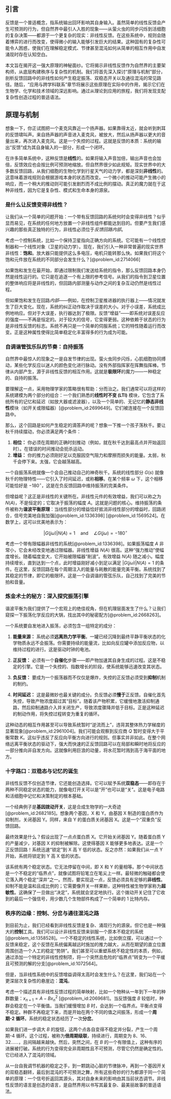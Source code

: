 ## 引言
反馈是一个普适概念，指系统输出回环影响其自身输入。虽然简单的线性反馈会产生可预测的行为，但自然界中最引人入胜的现象——从萤火虫的同步闪烁到活细胞的复杂决策——都源于一个更复杂的现实：非线性反馈。在这些系统中，规则会随着博弈的进行而改变，使得微小的输入能够引发巨大的结果。这种固有的复杂性可能令人困惑，使我们在理解稳定模式、节律甚至混沌如何从简单的相互作用中自发涌现时存在认知空白。

本文旨在揭开这一强大原理的神秘面纱。它将揭示非线性反馈作为自然界的主要架构师，从底层构建秩序与复杂性的机制。我们将首先深入探讨“原理与机制”部分，剖析反馈回路中的非线性如何产生稳定振荡、双稳态开关以及通往混沌的常见路径。随后，“应用与跨学科联系”章节将展示这些原理在实际中的作用，揭示它们在生物学、化学和技术领域的深远影响。通过从理论到应用的旅程，我们将发现支配复杂性创造过程的普适语法。

## 原理与机制

想象一下，你正试图把一个麦克风靠近一个扬声器。如果靠得太近，就会听到刺耳的反馈啸叫声。来自扬声器的声音进入麦克风，被放大，然后从扬声器以更大的音量出来，再次进入麦克风。这是一个失控的过程。这就是反馈的本质：系统的输出“反馈”成为其自身输入的一部分，形成一个闭环。

在许多简单系统中，这种反馈是**线性**的。如果将输入声音加倍，输出声音也会加倍，反馈效应也会按比例可预测地缩放。但自然界很少如此规矩。现实世界中的大多数反馈回路，从我们细胞的生物化学到行星天气的动力学，都是深刻**非线性**的。这意味着游戏规则会根据游戏本身的状态而改变。一个微小的推动可能产生微小的响应，而一个稍大的推动则可能引发剧烈而不成比例的摆动。真正的魔力就在于这种非线性，因为它是复杂性、模式和生命本身的源泉。

### 是什么让反馈变得非线性？

让我们从一个简单的问题开始：一个带有反馈回路的系统何时会变得非线性？似乎显而易见，在系统的任何地方放置一个非线性组件都能达到目的。但要产生我们感兴趣的那些真正独特的行为，非线性必须位于*反馈回路内部*。

考虑一个控制系统，比如一个保持卫星指向正确方向的系统。它可能有一个线性控制器和一个线性对象（卫星的动力学）。现在，我们引入一种非常普遍的现实世界非线性：**饱和**。放大器只能提供这么多电压，电机只能转那么快。如果我们将这个饱和元件放在系统的不同部分会发生什么？[@problem_id:2714066]

如果饱和发生在最开始，即通过限制我们发送给系统的指令，那么反馈回路本身仍然是线性运行的。它只是在追逐一个有上限的参考信号。从我们的指令到卫星位置的整体响应将是非线性的，但回路内部测量与动作之间的复杂互动仍然是线性过程。

但如果饱和发生在回路*内部*——例如，在控制卫星推进器的执行器上——情况就发生了巨大变化。现在，系统的纠正动作取决于误差的大小。对于小误差，系统成比例地响应。但对于大误差，执行器达到了极限。反馈“增益”——即系统对误差反应的强度——不再是恒定的。对于较大的信号，它变得更弱。这种依赖于状态的行为是非线性反馈的标志。系统不再只是一个简单的伺服系统；它的特性随着运行而改变。正是这种属性使得比简单稳定化丰富得多的行为成为可能。

### 自调谐管弦乐队的节奏：自持振荡

自然界中最惊人的现象之一是自发节律的出现。萤火虫同步闪烁，心肌细胞协同搏动，某些化学反应以迷人的颜色变化进行脉动。没有外部指挥家在挥舞指挥棒。节律从内部产生，源于非线性反馈的相互作用。这就是**极限环**的魔力——一种稳定的、自持的振荡。

要理解这一点，采用物理学家的策略很有帮助：分而治之。我们通常可以将这样的系统建模为两个部分的组合：一个我们熟悉的**线性时不变 (LTI)** 模块，它包含了系统所有的记忆和延迟（如放大器或滤波器），以及一个简单的、无记忆的**静态非线性**模块（如开关或限幅器）[@problem_id:2699649]。它们被连接在一个反馈回路中。

那么，这个回路是如何产生稳定的滴答声的呢？想象一下推一个孩子荡秋千。要让秋千持续摆动，你必须满足两个条件：
1.  **相位：** 你必须在周期的正确时刻推动（例如，就在秋千达到最高点并开始返回时）。在错误的时间推动会扼杀运动。
2.  **增益：** 你的推力必须刚好足以克服因空气阻力和摩擦而损失的能量。太弱，秋千会停下来。太强，它会越荡越高。

一个自振荡系统就像一个会自己推动自己的神奇秋千。系统的线性部分 $G(s)$ 就像秋千的物理特性——它引入了时间延迟，或称**相移**。在某个频率 $\omega$ 下，这个相移可能恰好是 $-180^\circ$，这是在负反馈回路中维持振荡的完美条件。

但增益呢？这正是非线性的关键所在。非线性元件的有效增益，我们可以称之为 $N(A)$，不是恒定的；它取决于振荡的幅度 $A$。这就是问题的核心。维持振荡的条件被称为**谐波平衡原理**：当线性部分的增益恰好抵消非线性部分的增益时，回路闭合，信号完美地自我加强[@problem_id:1336398] [@problem_id:1569524]。在数学上，这可以优美地表示为：

$$
|G(j\omega)| N(A) = 1 \quad \text{and} \quad \angle G(j\omega) = -180^\circ
$$

考虑一个带有限幅器非线性的系统[@problem_id:1336398]。如果振荡幅度 $A$ 非常小，它会未经改变地通过限幅器。非线性增益 $N(A)$ 很高。这种“强力推动”使幅度增长。随着幅度变大，它开始被限幅器“削波”。有效增益 $N(A)$ 随之减小。幅度持续增长，直到达到一个点，此时增益刚好减小到足以满足 $|G(j\omega)|N(A)=1$ 的条件。在这里，反馈回路在每个周期注入的能量与耗散的能量完美平衡。系统找到了其稳定的节律，即它的极限环。这是一个自调谐的管弦乐队，自己找到了完美的节拍和音量。

### 炼金术士的秘方：深入探究振荡引擎

谐波平衡为我们提供了一个宏观上的绝佳视角，但在机理层面发生了什么？让我们窥探一下振荡化学反应的大锅，找出其中的秘密配方[@problem_id:2668263]。

一个系统要自发地进入振荡，必须包含一组特定的成分：

1.  **能量来源：** 系统必须**远离热力学平衡**。一罐已经沉降到最终平静平衡状态的化学物质永远不会振荡。你需要持续的能量流，比如向反应罐中添加反应物，以维持过程的进行。这是驱动时钟的电池。

2.  **正反馈：** 必须有一个**自催化**步骤——即产物加速其自身生成的过程。这是不稳定的引擎。它是一个失控的、指数增长的阶段，使系统能够迅速改变其状态。

3.  **负反馈：** 要成为一个振荡器而不仅仅是爆炸，失控的正反馈必须受到**抑制**机制的制约。

4.  **时间延迟：** 这是最微妙也最关键的成分。负反馈必须**慢于**正反馈。自催化首先失控，导致产物浓度超过其“目标”。随着该产物积累，它缓慢地激活抑制通路，然后抑制通路介入并关闭生产，导致浓度骤降并低于目标。正是这种延迟的制动作用，将失控过程转变为重复的循环。

这种动态的相互作用甚至可以导致系统暂时“逆流而上”，违背其整体热力学梯度的显著现象[@problem_id:2961004]。我们可能会观察到反应商 $Q$ 暂时变得大于平衡常数 $K$。这似乎违反了反应向平衡方向进行的规则。但事实并非如此。在整个网络远离平衡状态的驱动下，强大而快速的正反馈回路可以在局部和瞬时地将反应的一部分推向非自发方向。这就像利用巨浪的动量，将水花暂时溅到高于海平面的地方。

### 十字路口：双稳态与记忆的诞生

非线性反馈不仅创造节律，它还能创造选择。它可以赋予系统**双稳态**——即存在于两种不同稳定状态的能力，就像电灯开关可以是“开”也可以是“关”。这是电子电路和活细胞中记忆和决策制定的根本基础。

一个经典例子是**基因拨动开关**，这是合成生物学的一大奇迹[@problem_id:2682185]。想象两个基因，X 和 Y。由基因 X 制造的蛋白质作为抑制剂，关闭基因 Y。同样，来自 Y 的蛋白质关闭基因 X。这是一个“双重负”反馈回路。

最终效果是什么？假设出现了一点点蛋白质 X。它开始关闭基因 Y。随着蛋白质 Y 的产量减少，对基因 X 的抑制被解除。这使得基因 X 能够更多地表达。这是一个正反馈回路！系统迅速“锁定”到 X 高 Y 低的状态。反之亦然：如果我们从一点 Y 开始，系统将锁定到 Y 高 X 低的状态。

该系统有两个稳定状态。它无法停留在中间，即 X 和 Y 的量相等。那个中间状态是一个不稳定的“临界点”，就像试图将铅笔立在笔尖上一样。最轻微的触碰都会使它落入两个稳定“深井”之一。然而，要实现这一点，反馈必须具有足够的**非线性**。抑制不能是温和且成比例的；它需要像开关一样果断，这种特性被生物学家称为**超敏性**。这确保了一旦做出“决定”，系统就会坚定地执行。这个拨动开关记住了它收到的最后一个强信号，用少数几个生物部件构成了一个简单的 1 比特内存。

### 秩序的边缘：控制、分岔与通往混沌之路

到目前为止，我们已经看到非线性反馈是复杂、涌现行为的源泉。但它也是一种强大的**控制**工具。我们可以设计非线性反馈来驯服一个原本不稳定的系统[@problem_id:1358528]。一个不稳定的线性系统，比如倒立摆，可以通过一个反馈来稳定，这个反馈在系统偏离越远时施加的推力越大，从而在期望的直立位置周围创造一个人工的稳定“势阱”。我们甚至可以重塑系统不稳定性的本质，例如，通过添加一个特定的非线性控制项，将一个突然且危险的“临界点”转变为一个平缓且可预测的解的分支[@problem_id:1072564]。

但是，当非线性系统中的反馈增益调得太高时会发生什么？在这里，我们站在一个更深层次复杂性的悬崖边：**混沌**。

考虑一个描述具有非线性反馈过程的简单映射，比如一个物种从一年到下一年的种群数量：$x_{n+1} = A - B x_n^2$ [@problem_id:2069681]。当反馈强度 $B$ 较低时，种群会稳定在一个平衡值。当我们缓慢增加 $B$ 时，会达到一个临界点。平衡点变得不稳定。种群不再稳定下来，而是开始在两个不同的值之间振荡，形成一个**周期-2 循环**。系统的稳定状态经历了一次**分岔**。

如果我们进一步调大 $B$ 的旋钮，这两个点各自变得不稳定并分裂，产生一个周期-4 循环。这个过程，被称为**倍周期级联**，持续进行，周期变为 8、16、32……，且间隔越来越快。然后，突然之间，在 $B$ 的一个有限值上，这种有序的进展被打破。系统的行为变得完全非周期性且不可预测，尽管它仍然是确定性的。它已经进入了混沌的领域。

从一台自我调节机器的稳定之手，到一颗跳动心脏的节律脉冲，再到一个基因开关的双稳态翻转，最后到混沌的不可预测之舞，所有这些奇妙的行为都源于同一个简单的原理：一个信号折返回其源头，其对自身未来的影响由其当前状态调节。非线性反馈的语言是创造的语言，是自然界用以书写其最复杂、最美丽故事的普适语法。

